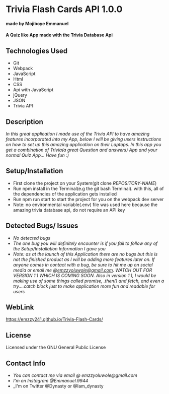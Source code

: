 # Trivia Flash Cards API 1.0.0
#### made by Mojiboye Emmanuel

#### A Quiz like App made with the Trivia Database Api
## Technologies Used
* Git
* Webpack
* JavaScript
* Html
* CSS
* Api with JavaScript
* jQuery
* JSON
* Trivia API

## Description
_In this great application I made use of the Trivia API to have amazing features incorporated into my App, below I will be giving users instructions on how to set up this amazing application on their Laptops. In this app you get a combination of Trivia(a great Question and answers) App and your normal Quiz App... Have fun :)_

## Setup/Installation
* First clone the project on your System(git clone _REPOSITORY-NAME_)
* Run npm install in the Terminal(e.g the git bash Terminal). with this, all of the dependencies of the application gets installed
* Run npm run start to start the project for you on the webpack dev server
* Note: no environmental variable(.env) file was used here because the amazing trivia database api, do not require an API key

## Detected Bugs/ Issues
* _No detected bugs_
* _The one bug you will definitely encounter is if you fail to follow any of the Setup/Installation Information I gave you_
* _Note: as at the launch of this Application there are no bugs but this is not the finished product as I will be adding more features later on. If anyone comes in contact with a bug, be sure to hit me up on social media or email me @emzzyoluwole@gmail.com. WATCH OUT FOR VERSION 1.1 WHICH IS COMING SOON. Also in version 1.1, I would be making use of some things called promise, .then() and fetch, and even a try....catch block just to make application more fun and readable for users_

## WebLink
https://emzzy241.github.io/Trivia-Flash-Cards/

## License
Licensed under the GNU General Public License

## Contact Info
* _You can contact me via email @ emzzyoluwole@gmail.com_
* _I'm on Instagram @Emmanuel.9944_
* _I'm on Twitter @Dynasty or @Iam_dynasty